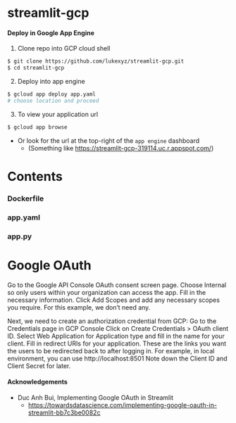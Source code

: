 # streamlit-gcp

#### Deploy in Google App Engine

1. Clone repo into GCP cloud shell
```sh
$ git clone https://github.com/lukexyz/streamlit-gcp.git
$ cd streamlit-gcp
```  


2. Deploy into app engine
```sh
$ gcloud app deploy app.yaml
# choose location and proceed
```  


3. To view your application url
 ```sh
 $ gcloud app browse
 ```
* Or look for the url at the top-right of the `app engine` dashboard
  * (Something like https://streamlit-gcp-319114.uc.r.appspot.com/)


# Contents


### Dockerfile


### app.yaml


### app.py


# Google OAuth
Go to the Google API Console OAuth consent screen page.
Choose Internal so only users within your organization can access the app.
Fill in the necessary information.
Click Add Scopes and add any necessary scopes you require. For this example, we don’t need any.

Next, we need to create an authorization credential from GCP:
Go to the Credentials page in GCP Console
Click on Create Credentials > OAuth client ID.
Select Web Application for Application type and fill in the name for your client.
Fill in redirect URIs for your application. These are the links you want the users to be redirected back to after logging in. For example, in local environment, you can use http://localhost:8501
Note down the Client ID and Client Secret for later.


#### Acknowledgements
* Duc Anh Bui, Implementing Google OAuth in Streamlit
  - https://towardsdatascience.com/implementing-google-oauth-in-streamlit-bb7c3be0082c
